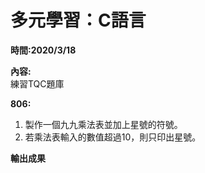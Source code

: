 # **多元學習：C語言**  

**時間:2020/3/18**

**內容:**  
練習TQC題庫

**806:**  
1. 製作一個九九乘法表並加上星號的符號。
2. 若乘法表輸入的數值超過10，則只印出星號。

**輸出成果** 
